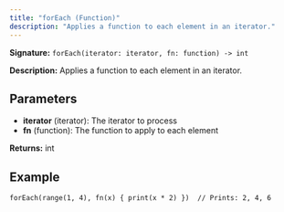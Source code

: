 ```yaml
---
title: "forEach (Function)"
description: "Applies a function to each element in an iterator."
---
```


**Signature:** `forEach(iterator: iterator, fn: function) -> int`

**Description:** Applies a function to each element in an iterator.

## Parameters

- **iterator** (iterator): The iterator to process
- **fn** (function): The function to apply to each element

**Returns:** int

## Example

```osprey
forEach(range(1, 4), fn(x) { print(x * 2) })  // Prints: 2, 4, 6
```
